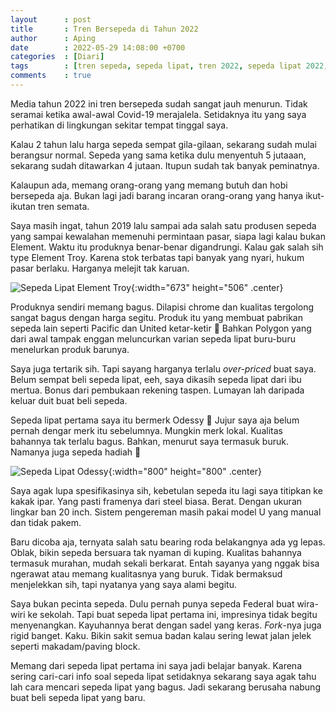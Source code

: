 ```yaml
---
layout      : post
title       : Tren Bersepeda di Tahun 2022
author      : Aping
date        : 2022-05-29 14:08:00 +0700
categories  : [Diari]
tags        : [tren sepeda, sepeda lipat, tren 2022, sepeda lipat 2022, element, pacific, united]
comments    : true
---
```

Media tahun 2022 ini tren bersepeda sudah sangat jauh menurun. Tidak seramai ketika awal-awal Covid-19 merajalela. Setidaknya itu yang saya perhatikan di lingkungan sekitar tempat tinggal saya.

Kalau 2 tahun lalu harga sepeda sempat gila-gilaan, sekarang sudah mulai berangsur normal. Sepeda yang sama ketika dulu menyentuh 5 jutaaan, sekarang sudah ditawarkan 4 jutaan. Itupun sudah tak banyak peminatnya.

Kalaupun ada, memang orang-orang yang memang butuh dan hobi bersepeda aja. Bukan lagi jadi barang incaran orang-orang yang hanya ikut-ikutan tren semata.

Saya masih ingat, tahun 2019 lalu sampai ada salah satu produsen sepeda yang sampai kewalahan memenuhi permintaan pasar, siapa lagi kalau bukan Element. Waktu itu produknya benar-benar digandrungi. Kalau gak salah sih type Element Troy. Karena stok terbatas tapi banyak yang nyari, hukum pasar berlaku. Harganya melejit tak karuan.

![Sepeda Lipat Element Troy](https://blogger.googleusercontent.com/img/b/R29vZ2xl/AVvXsEiVdSaWERvEezTXaMkpGh2amT2-7ObF-qTnXIG_LANcB8g5wQ8dsEKqaGXcpSzHEycisug74Lgl1Uxw552UIWvCHQY1YT5xMK82hTAwBrs0zGDoU99MEPb_qp1Gz7ZWhBPuDX2r-AlZPejGysQH_gE3YgN41h2r-AjvS1oEn6cGNusNFGKfhlHLHsN5Lg/s673/sepeda-lipat-element-troy.jpg "Sepeda Lipat Element Troyupdate all"){:width="673" height="506" .center}

Produknya sendiri memang bagus. Dilapisi chrome dan kualitas tergolong sangat bagus dengan harga segitu. Produk itu yang membuat pabrikan sepeda lain seperti Pacific dan United ketar-ketir 🤭 Bahkan Polygon yang dari awal tampak enggan meluncurkan varian sepeda lipat buru-buru menelurkan produk barunya.

Saya juga tertarik sih. Tapi sayang harganya terlalu *over-priced* buat saya. Belum sempat beli sepeda lipat, eeh, saya dikasih sepeda lipat dari ibu mertua. Bonus dari pembukaan rekening taspen. Lumayan lah daripada keluar duit buat beli sepeda.

Sepeda lipat pertama saya itu bermerk Odessy 🤔 Jujur saya aja belum pernah dengar merk itu sebelumnya. Mungkin merk lokal. Kualitas bahannya tak terlalu bagus. Bahkan, menurut saya termasuk buruk. Namanya juga sepeda hadiah 🤪

![Sepeda Lipat Odessy](https://blogger.googleusercontent.com/img/b/R29vZ2xl/AVvXsEjW69kTUvwq7Sw7_P0rJNiDdC8MCrqRd9L6_8rvO7ftNuteNMCHYWJOOum9Fr9SdZ0LAmD2nT6LixU6ph9yeO_puwG8kvpFb1pcXBrg8ZGB1a8V_UPSyhCz2PSTmsR1z63LruPP2Q3if29gWTemRae4340mO54AQHv3rRSpFXNjgNkvegjNtCFoZeWHBg/s800/sepeda-lipat-odessy.jpg "Sepeda Lipat Odessy"){:width="800" height="800" .center}

Saya agak lupa spesifikasinya sih, kebetulan sepeda itu lagi saya titipkan ke kakak ipar. Yang pasti framenya dari steel biasa. Berat. Dengan ukuran lingkar ban 20 inch. Sistem pengereman masih pakai model U yang manual dan tidak pakem.

Baru dicoba aja, ternyata salah satu bearing roda belakangnya ada yg lepas. Oblak, bikin sepeda bersuara tak nyaman di kuping. Kualitas bahannya termasuk murahan, mudah sekali berkarat. Entah sayanya yang nggak bisa ngerawat atau memang kualitasnya yang buruk. Tidak bermaksud menjelekkan sih, tapi nyatanya yang saya alami begitu.

Saya bukan pecinta sepeda. Dulu pernah punya sepeda Federal buat wira-wiri ke sekolah. Tapi buat sepeda lipat pertama ini, impresinya tidak begitu menyenangkan. Kayuhannya berat dengan sadel yang keras. *Fork*-nya juga rigid banget. Kaku. Bikin sakit semua badan kalau sering lewat jalan jelek seperti makadam/paving block.

Memang dari sepeda lipat pertama ini saya jadi belajar banyak. Karena sering cari-cari info soal sepeda lipat setidaknya sekarang saya agak tahu lah cara mencari sepeda lipat yang bagus. Jadi sekarang berusaha nabung buat beli sepeda lipat yang baru.
